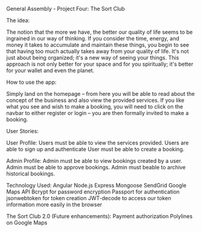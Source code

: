 General Assembly - Project Four: The Sort Club

The idea:

The notion that the more we have, the better our quality of life seems to be ingrained in our way of thinking. If you consider the time, energy, and money it takes to accumulate and maintain these things, you begin to see that having too much actually takes away from your quality of life. It's not just about being organized; it's a new way of seeing your things. This approach is not only better for your space and for you spiritually; it's better for your wallet and even the planet.

How to use the app:

Simply land on the homepage – from here you will be able to read about the concept of the business and also view the provided services. If you like what you see and wish to make a booking, you will need to  click on the navbar to either register or login – you are then formally invited to make a booking.

User Stories:

User Profile:
Users must be able to view the services provided. 
Users are able to sign up and authenticate
User must be able to create a booking.

Admin Profile: 
Admin must be able to view bookings created by a user.
Admin must be able to approve bookings. 
Admin must beable to archive historical bookings. 


Technology Used:
Angular
Node.js
Express
Mongoose
SendGrid
Google Maps API
Bcrypt for password encryption 
Passport for authentication 
jsonwebtoken for token creation 
JWT-decode to access our token information more easily in the browser 

The Sort Club 2.0 (Future enhancements):
Payment authorization
Polylines on Google Maps

